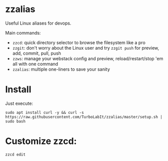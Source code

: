 # zzalias
Useful Linux aliases for devops.

Main commands:

* `zzcd`: quick directory selector to browse the filesystem like a pro
* `zzgit`: don't worry about the Linux user and try `zzgit push` for preview, add, commit, pull, push
* `zzws`: manage your webstack config and preview, reload/restart/stop 'em all with one command
* `zzalias`: multiple one-liners to save your sanity

# Install
Just execute:

```
sudo apt install curl -y && curl -s https://raw.githubusercontent.com/TurboLabIt/zzalias/master/setup.sh | sudo bash
```

# Customize zzcd:

````
zzcd edit

````

